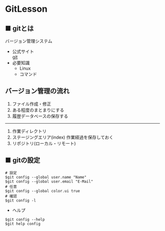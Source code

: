 # GitLesson

## ■ gitとは

バージョン管理システム  

- 公式サイト  
    [git](https://git-scm.com/)
- 必要知識  
    - Linux
    - コマンド

## バージョン管理の流れ

1. ファイル作成・修正
1. ある程度のまとまりにする
1. 履歴データベースの保存する

---

1. 作業ディレクトリ
1. ステージングエリア(index)
    作業経過を保存しておく
1. リポジトリ(ローカル・リモート)

## ■ gitの設定

``` shell
# 設定
$git config --global user.name "Name"
$git config --global user.email "E-Mail"
# 任意
$git config --global color.ui true
# 確認
$git config -l
```

- ヘルプ

``` shel
$git config --help
$git help config
```

